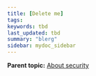 ```yaml
---
title: [Delete me]
tags:
keywords: tbd
last_updated: tbd
summary: "blerg"
sidebar: mydoc_sidebar
---
```



**Parent topic:** [About security](../../admin/data_security/about_security.html)
